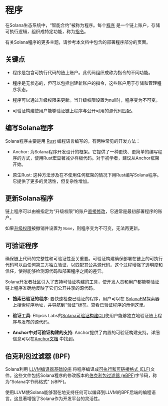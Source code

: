 # 程序

在Solana生态系统中，“智能合约”被称为程序。每个[程序](./accounts#程序帐户) 是一个链上账户，存储可执行逻辑，组织成特定功能，称为[指令](./transactions#指令)。

有关Solana程序的更多主题，请参考本文档中包含的部署程序部分的页面。

## 关键点

- 程序是包含可执行代码的链上账户。此代码组织成称为指令的不同功能。

- 程序是无状态的，但可以包括创建新账户的指令，这些账户用于存储和管理程序状态。

- 程序可以通过升级权限来更新。当升级权限设置为null时，程序变为不可变。

- 可验证构建使用户能够验证链上程序与公开可用的源代码匹配。

## 编写Solana程序

Solana程序主要是用
[Rust](https://doc.rust-lang.org/book/) 编程语言编写的，有两种常见的开发方法：

- Anchor: 为Solana程序开发设计的框架。它提供了一种更快、更简单的编写程序的方式，使用Rust宏显著减少样板代码。对于初学者，建议从Anchor框架开始。

- 原生Rust: 这种方法涉及在不使用任何框架的情况下用Rust编写Solana程序。它提供了更多的灵活性，但复杂性增加。

## 更新Solana程序

链上程序可以由被指定为“升级权限”的账户[直接修改](https://github.com/solana-labs/solana/blob/27eff8408b7223bb3c4ab70523f8a8dca3ca6645/programs/bpf_loader/src/lib.rs#L675)，它通常是最初部署程序的账户。

如果[升级权限](https://github.com/solana-labs/solana/blob/27eff8408b7223bb3c4ab70523f8a8dca3ca6645/programs/bpf_loader/src/lib.rs#L865)被撤销并设置为 `None`，则程序变为不可变，无法再更新。

## 可验证程序

确保链上代码的完整性和可验证性至关重要。可验证构建确保部署在链上的可执行代码可以由任何第三方独立验证，以匹配其公共源代码。这个过程增强了透明度和信任，使得能够检测源代码和部署程序之间的差异。

Solana开发者社区引入了支持可验证构建的工具，使开发人员和用户都能够验证链上程序准确地反映了它们公开共享的源代码。

- **搜索已验证的程序**: 要快速检查已验证的程序，用户可以在 [SolanaFM](https://solana.fm/)探索器上搜索程序地址，并导航到“验证”标签。查看已验证程序的示例[这里](https://solana.fm/address/PhoeNiXZ8ByJGLkxNfZRnkUfjvmuYqLR89jjFHGqdXY)。

- **验证工具**: Ellipsis Labs的[Solana可验证构建CLI](https://github.com/Ellipsis-Labs/solana-verifiable-build)使用户能够独立地验证链上程序与发布的源代码。

- **Anchor中对可验证构建的支持**: Anchor提供了内置的可验证构建支持。详细信息可以在[Anchor文档](https://www.anchor-lang.com/docs/verifiable-builds) 中找到。

## 伯克利包过滤器 (BPF)

Solana利用 [LLVM编译器基础设施](https://llvm.org/) 将程序编译成[可执行和可链接格式 (ELF)](https://en.wikipedia.org/wiki/Executable_and_Linkable_Format)文件。这些文件包括Solana程序的修改版本的[伯克利包过滤器 (eBPF)](https://en.wikipedia.org/wiki/EBPF)字节码，称为“Solana字节码格式” (sBPF)。

使用LLVM使Solana能够潜在地支持任何可以编译到LLVM的BPF后端的编程语言。这显著增强了Solana作为开发平台的灵活性。